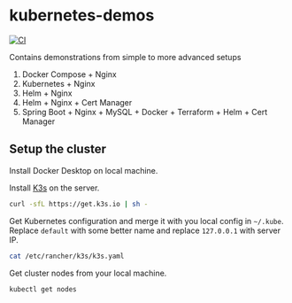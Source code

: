 # kubernetes-demos

[![CI](https://github.com/mucsi96/kubernetes-demos/actions/workflows/build.yml/badge.svg)](https://github.com/mucsi96/kubernetes-demos/actions/workflows/build.yml)

Contains demonstrations from simple to more advanced setups
1. Docker Compose + Nginx
2. Kubernetes + Nginx
3. Helm + Nginx
4. Helm + Nginx + Cert Manager
5. Spring Boot + Nginx + MySQL + Docker + Terraform + Helm + Cert Manager

## Setup the cluster

Install Docker Desktop on local machine.

Install [K3s](https://k3s.io/) on the server.

```bash
curl -sfL https://get.k3s.io | sh -
```

Get Kubernetes configuration and merge it with you local config in `~/.kube`.
Replace `default` with some better name and replace `127.0.0.1` with server IP.
```bash
cat /etc/rancher/k3s/k3s.yaml
```

Get cluster nodes from your local machine.
```bash
kubectl get nodes
```

